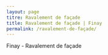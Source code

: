 ```yaml
---
layout: page
titre: Ravalement de façade
title: Ravalement de façade | Finay
permalink: /ravalement-de-façade/
---
```

Finay - Ravalement de façade
